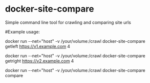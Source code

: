 # docker-site-compare
Simple command line tool for crawling and comparing site urls

#Example usage:

docker run --net="host" -v /your/volume:/crawl docker-site-compare getleft https://v1.example.com 4

docker run --net="host" -v /your/volume:/crawl docker-site-compare getright https://v2.example.com 4

docker run --net="host" -v /your/volume:/crawl docker-site-compare compare
